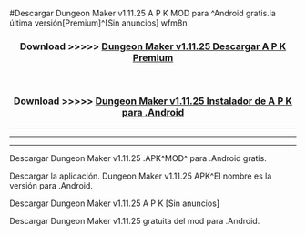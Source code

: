 #Descargar Dungeon Maker v1.11.25 A P K MOD para ^Android gratis.la última versión[Premium]^[Sin anuncios] wfm8n



<div align="center">
<h3>Download >>>>> <a href="https://es-web.web.app/?es= Dungeon Maker v1.11.25">Dungeon Maker v1.11.25 Descargar A P K Premium</a></h3><br>

<h3>Download >>>>> <a href="https://es-web.web.app/?es= Dungeon Maker v1.11.25">Dungeon Maker v1.11.25 Instalador de A P K para .Android</a></h3>
</div>


----------------------------------------------------------

----------------------------------------------------------

----------------------------------------------------------

Descargar Dungeon Maker v1.11.25 .APK^MOD^ para .Android gratis.

Descargar la aplicación. Dungeon Maker v1.11.25 APK^El nombre es la versión para .Android.

Descargar Dungeon Maker v1.11.25 A P K [Sin anuncios]

Descargar Dungeon Maker v1.11.25 gratuita del mod para .Android.